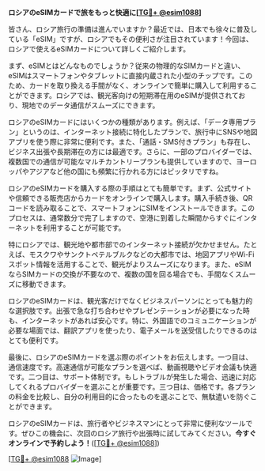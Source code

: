 **ロシアのeSIMカードで旅をもっと快適に[[TG💪+ @esim1088](https://t.me/s/esim1088)]**

皆さん、ロシア旅行の準備は進んでいますか？最近では、日本でも徐々に普及している「eSIM」ですが、ロシアでもその便利さが注目されています！今回は、ロシアで使えるeSIMカードについて詳しくご紹介します。

まず、eSIMとはどんなものでしょうか？従来の物理的なSIMカードと違い、eSIMはスマートフォンやタブレットに直接内蔵された小型のチップです。このため、カードを取り換える手間がなく、オンラインで簡単に購入して利用することができます。ロシアでは、観光客向けの短期滞在用のeSIMが提供されており、現地でのデータ通信がスムーズにできます。

ロシアのeSIMカードにはいくつかの種類があります。例えば、「データ専用プラン」というのは、インターネット接続に特化したプランで、旅行中にSNSや地図アプリを使う際に非常に便利です。また、「通話・SMS付きプラン」も存在し、ビジネス出張や長期滞在の方には最適です。さらに、一部のプロバイダーでは、複数国での通信が可能なマルチカントリープランも提供していますので、ヨーロッパやアジアなど他の国にも頻繁に行かれる方にはピッタリですね。

ロシアのeSIMカードを購入する際の手順はとても簡単です。まず、公式サイトや信頼できる販売店からカードをオンラインで購入します。購入手続き後、QRコードを読み取ることで、スマートフォンにSIMをインストールできます。このプロセスは、通常数分で完了しますので、空港に到着した瞬間からすぐにインターネットを利用することが可能です。

特にロシアでは、観光地や都市部でのインターネット接続が欠かせません。たとえば、モスクワやサンクトペテルブルクなどの大都市では、地図アプリやWi-Fiスポット情報を活用することで、観光がよりスムーズになります。また、eSIMならSIMカードの交換が不要なので、複数の国を回る場合でも、手間なくスムーズに移動できます。

ロシアのeSIMカードは、観光客だけでなくビジネスパーソンにとっても魅力的な選択肢です。出張で急な打ち合わせやプレゼンテーションが必要になった時も、インターネットがあれば安心です。特に、外国語でのコミュニケーションが必要な場面では、翻訳アプリを使ったり、電子メールを送受信したりできるのはとても便利です。

最後に、ロシアのeSIMカードを選ぶ際のポイントをお伝えします。一つ目は、通信速度です。高速通信が可能なプランを選べば、動画視聴やビデオ会議も快適です。二つ目は、サポート体制です。もしトラブルが発生した場合、迅速に対応してくれるプロバイダーを選ぶことが重要です。三つ目は、価格です。各プランの料金を比較し、自分の利用目的に合ったものを選ぶことで、無駄遣いを防ぐことができます。

ロシアのeSIMカードは、旅行者やビジネスマンにとって非常に便利なツールです。ぜひこの機会に、次回のロシア旅行や出張時に試してみてください。**今すぐオンラインで予約しよう！**([[TG💪+ @esim1088](https://t.me/s/esim1088)])

[[TG💪+ @esim1088](https://t.me/s/esim1088) ![Image](https://i.postimg.cc/Y0z9fWf4/image.png)]